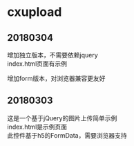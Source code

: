 # cxupload

20180304
----
增加独立版本，不需要依赖jquery  
index.html页面有示例  

增加form版本，对浏览器兼容更友好

20180303
----
这是一个基于jQuery的图片上传简单示例  
index.html是示例页面  
此控件基于h5的FormData，需要浏览器支持